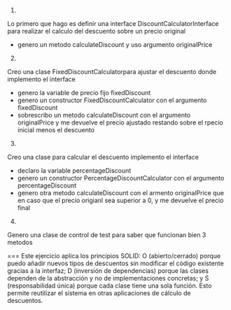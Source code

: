 1.
Lo primero que hago es definir una interface DiscountCalculatorInterface para realizar el calculo del descuento sobre un precio original 
 - genero un metodo  calculateDiscount y uso argumento originalPrice

 2. 
 Creo una clase FixedDiscountCalculatorpara ajustar el descuento donde implemento el interface
 - genero la variable de precio fijo fixedDiscount
 - genero un constructor FixedDiscountCalculator con el argumento fixedDiscount
 - sobrescribo un metodo calculateDiscount con el argumento originalPrice y me devuelve el precio ajustado restando sobre el rpecio inicial menos el descuento 
 
 3. 
 Creo una clase para calcular el descuento implemento el interface
 - declaro la variable percentageDiscount
 - genero un constructor PercentageDiscountCalculator con el argumento percentageDiscount 
 - genero otra metodo calculateDiscount con el armento originalPrice que en caso que el precio origianl sea superior a 0, y me devuelve el precio final  

4. 
Genero una clase de control de test para saber que funcionan bien 3 metodos


=== 
Este ejercicio aplica los principios SOLID: 
O (abierto/cerrado) porque puedo añadir nuevos tipos de descuentos sin modificar el código existente gracias a la interfaz; 
D (inversión de dependencias) porque las clases dependen de la abstracción y no de implementaciones concretas; 
y S (responsabilidad única) porque cada clase tiene una sola función. 
Esto permite reutilizar el sistema en otras aplicaciones de cálculo de descuentos.